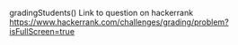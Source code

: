 gradingStudents()
Link to question on hackerrank https://www.hackerrank.com/challenges/grading/problem?isFullScreen=true
